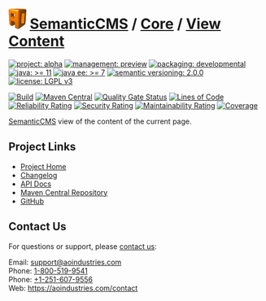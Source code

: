 # [<img src="ao-logo.png" alt="AO Logo" width="35" height="40">](https://github.com/ao-apps) [SemanticCMS](https://github.com/ao-apps/semanticcms) / [Core](https://github.com/ao-apps/semanticcms-core) / [View Content](https://github.com/ao-apps/semanticcms-core-view-content)

[![project: alpha](https://semanticcms.com/ao-badges/project-alpha.svg)](https://aoindustries.com/life-cycle#project-alpha)
[![management: preview](https://semanticcms.com/ao-badges/management-preview.svg)](https://aoindustries.com/life-cycle#management-preview)
[![packaging: developmental](https://semanticcms.com/ao-badges/packaging-developmental.svg)](https://aoindustries.com/life-cycle#packaging-developmental)  
[![java: &gt;= 11](https://semanticcms.com/ao-badges/java-11.svg)](https://docs.oracle.com/en/java/javase/11/)
[![java ee: &gt;= 7](https://semanticcms.com/ao-badges/javaee-7.svg)](https://docs.oracle.com/javaee/7/)
[![semantic versioning: 2.0.0](https://semanticcms.com/ao-badges/semver-2.0.0.svg)](http://semver.org/spec/v2.0.0.html)
[![license: LGPL v3](https://semanticcms.com/ao-badges/license-lgpl-3.0.svg)](https://www.gnu.org/licenses/lgpl-3.0)

[![Build](https://github.com/ao-apps/semanticcms-core-view-content/workflows/Build/badge.svg?branch=master)](https://github.com/ao-apps/semanticcms-core-view-content/actions?query=workflow%3ABuild)
[![Maven Central](https://maven-badges.herokuapp.com/maven-central/com.semanticcms/semanticcms-core-view-content/badge.svg)](https://maven-badges.herokuapp.com/maven-central/com.semanticcms/semanticcms-core-view-content)
[![Quality Gate Status](https://sonarcloud.io/api/project_badges/measure?branch=master&project=com.semanticcms%3Asemanticcms-core-view-content&metric=alert_status)](https://sonarcloud.io/dashboard?branch=master&id=com.semanticcms%3Asemanticcms-core-view-content)
[![Lines of Code](https://sonarcloud.io/api/project_badges/measure?branch=master&project=com.semanticcms%3Asemanticcms-core-view-content&metric=ncloc)](https://sonarcloud.io/component_measures?branch=master&id=com.semanticcms%3Asemanticcms-core-view-content&metric=ncloc)  
[![Reliability Rating](https://sonarcloud.io/api/project_badges/measure?branch=master&project=com.semanticcms%3Asemanticcms-core-view-content&metric=reliability_rating)](https://sonarcloud.io/component_measures?branch=master&id=com.semanticcms%3Asemanticcms-core-view-content&metric=Reliability)
[![Security Rating](https://sonarcloud.io/api/project_badges/measure?branch=master&project=com.semanticcms%3Asemanticcms-core-view-content&metric=security_rating)](https://sonarcloud.io/component_measures?branch=master&id=com.semanticcms%3Asemanticcms-core-view-content&metric=Security)
[![Maintainability Rating](https://sonarcloud.io/api/project_badges/measure?branch=master&project=com.semanticcms%3Asemanticcms-core-view-content&metric=sqale_rating)](https://sonarcloud.io/component_measures?branch=master&id=com.semanticcms%3Asemanticcms-core-view-content&metric=Maintainability)
[![Coverage](https://sonarcloud.io/api/project_badges/measure?branch=master&project=com.semanticcms%3Asemanticcms-core-view-content&metric=coverage)](https://sonarcloud.io/component_measures?branch=master&id=com.semanticcms%3Asemanticcms-core-view-content&metric=Coverage)

[SemanticCMS](https://github.com/ao-apps/semanticcms) view of the content of the current page.

## Project Links
* [Project Home](https://semanticcms.com/core/view-content/)
* [Changelog](https://semanticcms.com/core/view-content/changelog)
* [API Docs](https://semanticcms.com/core/view-content/apidocs/)
* [Maven Central Repository](https://central.sonatype.com/search?namespace=com.semanticcms&q=a%3Asemanticcms-core-view-content)
* [GitHub](https://github.com/ao-apps/semanticcms-core-view-content)

## Contact Us
For questions or support, please [contact us](https://aoindustries.com/contact):

Email: [support@aoindustries.com](mailto:support@aoindustries.com)  
Phone: [1-800-519-9541](tel:1-800-519-9541)  
Phone: [+1-251-607-9556](tel:+1-251-607-9556)  
Web: https://aoindustries.com/contact
